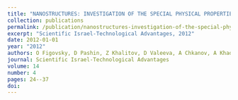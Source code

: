```yaml
---
title: "NANOSTRUCTURES: INVESTIGATION OF THE SPECIAL PHYSICAL PROPERTIES 5. THE QUANTITATIVE THEORY OF DIFFRACTION BY SPIRAL NANOTUBES"
collection: publications
permalink: /publication/nanostructures-investigation-of-the-special-physical-propert/
excerpt: "Scientific Israel-Technological Advantages, 2012"
date: 2012-01-01
year: "2012"
authors: O Figovsky, D Pashin, Z Khalitov, D Valeeva, A Chkanov, A Khadiev
journal: Scientific Israel-Technological Advantages
volume: 14
number: 4
pages: 24--37
doi: 
---
```

